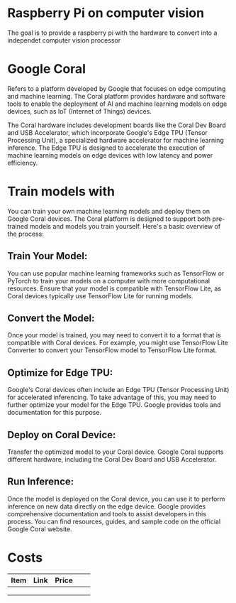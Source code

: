 # Raspberry Pi on computer vision
The goal is to provide a raspberry pi with the hardware to convert into a independet computer vision processor

# Google Coral
Refers to a platform developed by Google that focuses on edge computing and machine learning. The Coral platform provides hardware and software tools to enable the deployment of AI and machine learning models on edge devices, such as IoT (Internet of Things) devices.

The Coral hardware includes development boards like the Coral Dev Board and USB Accelerator, which incorporate Google's Edge TPU (Tensor Processing Unit), a specialized hardware accelerator for machine learning inference. The Edge TPU is designed to accelerate the execution of machine learning models on edge devices with low latency and power efficiency.


# Train models with
You can train your own machine learning models and deploy them on Google Coral devices. The Coral platform is designed to support both pre-trained models and models you train yourself. Here's a basic overview of the process:

## Train Your Model:

You can use popular machine learning frameworks such as TensorFlow or PyTorch to train your models on a computer with more computational resources.
Ensure that your model is compatible with TensorFlow Lite, as Coral devices typically use TensorFlow Lite for running models.

## Convert the Model:

Once your model is trained, you may need to convert it to a format that is compatible with Coral devices. For example, you might use TensorFlow Lite Converter to convert your TensorFlow model to TensorFlow Lite format.

## Optimize for Edge TPU:

Google's Coral devices often include an Edge TPU (Tensor Processing Unit) for accelerated inferencing. To take advantage of this, you may need to further optimize your model for the Edge TPU. Google provides tools and documentation for this purpose.

## Deploy on Coral Device:

Transfer the optimized model to your Coral device. Google Coral supports different hardware, including the Coral Dev Board and USB Accelerator.

## Run Inference:

Once the model is deployed on the Coral device, you can use it to perform inference on new data directly on the edge device.
Google provides comprehensive documentation and tools to assist developers in this process. You can find resources, guides, and sample code on the official Google Coral website.


# Costs

| Item | Link | Price |   |   |
|------|------|-------|---|---|
|      |      |       |   |   |
|      |      |       |   |   |
|      |      |       |   |   |